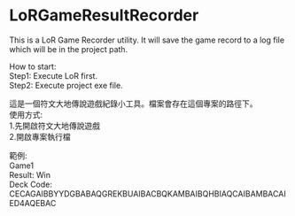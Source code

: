 # LoRGameResultRecorder
This is a LoR Game Recorder utility. It will save the game record to a log file which will be in the project path.  

How to start:  
Step1: Execute LoR first.  
Step2: Execute project exe file.  

這是一個符文大地傳說遊戲紀錄小工具。檔案會存在這個專案的路徑下。  
使用方式:   
1.先開啟符文大地傳說遊戲  
2.開啟專案執行檔  

範例:  
Game1  
Result: Win  
Deck Code: CECAGAIBBYYDGBABAQGREKBUAIBACBQKAMBAIBQHBIAQCAIBAMBACAIED4AQEBAC
